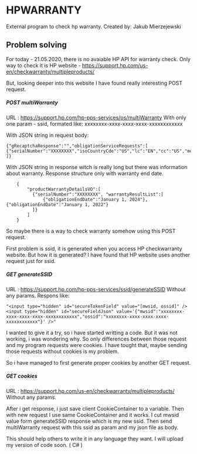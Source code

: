 # HPWARRANTY
External program to check hp warranty.
Created by: Jakub Mierzejewski
## Problem solving

For today - 21.05.2020, there is no avaiable HP API for warranty check. Only way to check it is HP website - https://support.hp.com/us-en/checkwarranty/multipleproducts/

But, looking deeper into this website I have found really interesting POST request.
##### POST multiWarranty
URL : https://support.hp.com/hp-pps-services/os/multiWarranty
With only one param - ssid, formated like: xxxxxxxx-xxxx-xxxx-xxxx-xxxxxxxxxxxx

With JSON string in request body:
```
{"gRecaptchaResponse":"","obligationServiceRequests":[
{"serialNumber":"XXXXXXXX","isoCountryCde":"US","lc":"EN","cc":"US","modelNumber":null}
]}
```

With JSON string in response witch is really long but there was information about warranty.
Response structure only with warranty end date.
```
    {
        "productWarrantyDetailsVO":[
          {"serialNumber":"XXXXXXXX", "warrantyResultList":[
              {"obligationEndDate":"January 1, 2024"},{"obligationEndDate":"January 1, 2022"}
          ]}
        ]
    }
```
So maybe there is a way to check warranty somehow using this POST request.

First problem is ssid, it is generated when you access HP checkwarranty website.
But how it is generated? I have found that HP website uses another request just for ssid.
##### GET generateSSID
URL : https://support.hp.com/hp-pps-services/ssid/generateSSID
Without any params.
Respons like:
```
"<input type="hidden" id="secureTokenField" value="[mwsid, ossid]" /><input type="hidden" id="secureFieldJson" value='{"mwsid":"xxxxxxxx-xxxx-xxxx-xxxx-xxxxxxxxxxxx","ossid":"xxxxxxxx-xxxx-xxxx-xxxx-xxxxxxxxxxxx"}' />"
```

I wanted to give it a try, so i have started writting a code.
But it was not working, i was wondering why. So only differences between those request and my program requests were cookies.
I have tought that, maybe sending those requests without cookies is my problem.

So i have managed to first generate proper cookies by another GET request.
##### GET cookies
URL : https://support.hp.com/us-en/checkwarranty/multipleproducts/
Without any params.

After i get response, i just save client CookieContainer to a variable. Then with new request I use same CookieContainer and it works. I cut mwsid value form generateSSID response which is my new ssid. Then send multiWarranty request with this ssid as param and my json file as body. 

This should help others to write it in any language they want. I will upload my version of code soon. ( C# )




